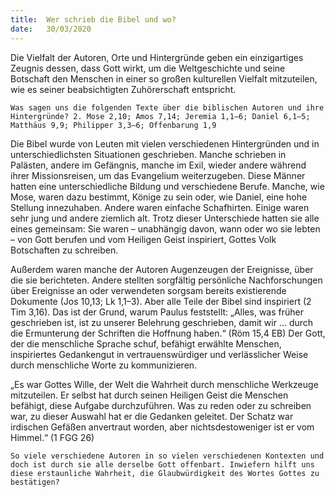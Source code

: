 ```yaml
---
title:  Wer schrieb die Bibel und wo?
date:   30/03/2020
---
```


Die Vielfalt der Autoren, Orte und Hintergründe geben ein einzigartiges Zeugnis dessen, dass Gott wirkt, um die Weltgeschichte und seine Botschaft den Menschen in einer so großen kulturellen Vielfalt mitzuteilen, wie es seiner beabsichtigten Zuhörerschaft entspricht.

`Was sagen uns die folgenden Texte über die biblischen Autoren und ihre Hintergründe? 2. Mose 2,10; Amos 7,14; Jeremia 1,1–6; Daniel 6,1–5; Matthäus 9,9; Philipper 3,3–6; Offenbarung 1,9`

Die Bibel wurde von Leuten mit vielen verschiedenen Hintergründen und in unterschiedlichsten Situationen geschrieben. Manche schrieben in Palästen, andere im Gefängnis, manche im Exil, wieder andere während ihrer Missionsreisen, um das Evangelium weiterzugeben. Diese Männer hatten eine unterschiedliche Bildung und verschiedene Berufe. Manche, wie Mose, waren dazu bestimmt, Könige zu sein oder, wie Daniel, eine hohe Stellung innezuhaben. Andere waren einfache Schafhirten. Einige waren sehr jung und andere ziemlich alt. Trotz dieser Unterschiede hatten sie alle eines gemeinsam: Sie waren – unabhängig davon, wann oder wo sie lebten – von Gott berufen und vom Heiligen Geist inspiriert, Gottes Volk Botschaften zu schreiben.

Außerdem waren manche der Autoren Augenzeugen der Ereignisse, über die sie berichteten. Andere stellten sorgfältig persönliche Nachforschungen über Ereignisse an oder verwendeten sorgsam bereits existierende Dokumente (Jos 10,13; Lk 1,1–3). Aber alle Teile der Bibel sind inspiriert (2 Tim 3,16). Das ist der Grund, warum Paulus feststellt: „Alles, was früher geschrieben ist, ist zu unserer Belehrung geschrieben, damit wir ... durch die Ermunterung der Schriften die Hoffnung haben.“ (Röm 15,4 EB) Der Gott, der die menschliche Sprache schuf, befähigt erwählte Menschen, inspiriertes Gedankengut in vertrauenswürdiger und verlässlicher Weise durch menschliche Worte zu kommunizieren.

„Es war Gottes Wille, der Welt die Wahrheit durch menschliche Werkzeuge mitzuteilen. Er selbst hat durch seinen Heiligen Geist die Menschen befähigt, diese Aufgabe durchzuführen. Was zu reden oder zu schreiben war, zu dieser Auswahl hat er die Gedanken geleitet. Der Schatz war irdischen Gefäßen anvertraut worden, aber nichtsdestoweniger ist er vom Himmel.“ (1 FGG 26)

`So viele verschiedene Autoren in so vielen verschiedenen Kontexten und doch ist durch sie alle derselbe Gott offenbart. Inwiefern hilft uns diese erstaunliche Wahrheit, die Glaubwürdigkeit des Wortes Gottes zu bestätigen?`
 